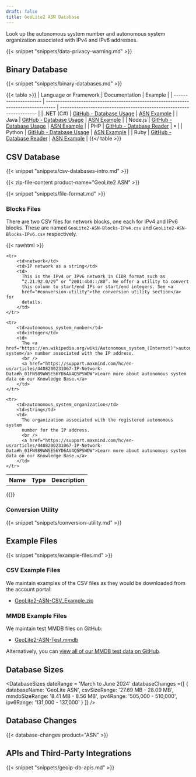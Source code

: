 ```yaml
---
draft: false
title: GeoLite2 ASN Database
---
```


Look up the autonomous system number and autonomous system organization
associated with IPv4 and IPv6 addresses.

{{< snippet "snippets/data-privacy-warning.md" >}}

## Binary Database

{{< snippet "snippets/binary-databases.md" >}}

{{< table >}}
| Language or Framework | Documentation                                                                      | Example                                                              |
| --------------------- | ---------------------------------------------------------------------------------- | -------------------------------------------------------------------- |
| .NET (C#)             | [GitHub - Database Usage](https://github.com/maxmind/GeoIP2-dotnet#database-usage) | [ASN Example](https://github.com/maxmind/GeoIP2-dotnet#asn)          |
| Java                  | [GitHub - Database Usage](https://github.com/maxmind/GeoIP2-java#database-usage)   | [ASN Example](https://github.com/maxmind/GeoIP2-java#asn)            |
| Node.js               | [GitHub - Database Usage](https://github.com/maxmind/GeoIP2-node#database-usage)   | [ASN Example](https://github.com/maxmind/GeoIP2-node#asn-example)    |
| PHP                   | [GitHub - Database Reader](https://github.com/maxmind/GeoIP2-php#database-reader)  | &bull;                                                               |
| Python                | [GitHub - Database Usage](https://github.com/maxmind/GeoIP2-python#database-usage) | [ASN Example](https://github.com/maxmind/GeoIP2-python#asn-database) |
| Ruby                  | [GitHub - Database Reader](https://github.com/maxmind/GeoIP2-ruby#database-reader) | [ASN Example](https://github.com/maxmind/GeoIP2-ruby#asn-example)    |
{{</ table >}}

## CSV Database

{{< snippet "snippets/csv-databases-intro.md" >}}

{{< zip-file-content product-name="GeoLite2 ASN" >}}

{{< snippet "snippets/file-format.md" >}}

### Blocks Files

There are two CSV files for network blocks, one each for IPv4 and IPv6 blocks.
These are named `GeoLite2-ASN-Blocks-IPv4.csv` and
`GeoLite2-ASN-Blocks-IPv6.csv` respectively.

{{< rawhtml >}}
<div class="table">
<table>
  <tbody>
    <tr>
        <th>Name</th>
        <th>Type</th>
        <th>Description</th>
    </tr>

    <tr>
        <td>network</td>
        <td>IP network as a string</td>
        <td>
          This is the IPv4 or IPv6 network in CIDR format such as
          “2.21.92.0/29” or “2001:4b0::/80”. We offer a utility to convert
          this column to start/end IPs or start/end integers. See <a
          href="#conversion-utility">the conversion utility section</a> for
          details.
        </td>
    </tr>

    <tr>
        <td>autonomous_system_number</td>
        <td>integer</td>
        <td>
          The <a href="https://en.wikipedia.org/wiki/Autonomous_system_(Internet)">autonomous system</a> number associated with the IP address.
          <br />
          <a href="https://support.maxmind.com/hc/en-us/articles/4408200231067-IP-Network-Data#h_01FN989WWSE56YD6AV4QSPSWDW">Learn more about autonomous system data on our Knowledge Base.</a>
        </td>
    </tr>

    <tr>
        <td>autonomous_system_organization</td>
        <td>string</td>
        <td>
          The organization associated with the registered autonomous system
          number for the IP address.
          <br />
          <a href="https://support.maxmind.com/hc/en-us/articles/4408200231067-IP-Network-Data#h_01FN989WWSE56YD6AV4QSPSWDW">Learn more about autonomous system data on our Knowledge Base.</a>
        </td>
    </tr>

  </tbody>
</table>
</div>
{{</ rawhtml >}}

### Conversion Utility

{{< snippet "snippets/conversion-utility.md" >}}

## Example Files

{{< snippet "snippets/example-files.md" >}}

### CSV Example Files

We maintain examples of the CSV files as they would be downloaded from the account portal:

* [GeoLite2-ASN-CSV\_Example.zip](/static/GeoLite2-ASN-CSV_Example.zip)

### MMDB Example Files

We maintain test MMDB files on GitHub:

* [GeoLite2-ASN-Test.mmdb](https://github.com/maxmind/MaxMind-DB/blob/main/test-data/GeoLite2-ASN-Test.mmdb)

Alternatively, you can [view all of our MMDB test data on GitHub](https://github.com/maxmind/MaxMind-DB/tree/main/test-data).

## Database Sizes

<DatabaseSizes dateRange = 'March to June 2024' databaseChanges ={[
    {
       databaseName: 'GeoLite ASN',
       csvSizeRange: '27.69 MB - 28.09 MB',
       mmdbSizeRange: '8.41 MB - 8.56 MB',
       ipv4Range: '505,000 - 510,000',
       ipv6Range: '131,000 - 137,000'
    }
  ]}
/>

## Database Changes

{{< database-changes product="ASN" >}}

## APIs and Third-Party Integrations

{{< snippet "snippets/geoip-db-apis.md" >}}
